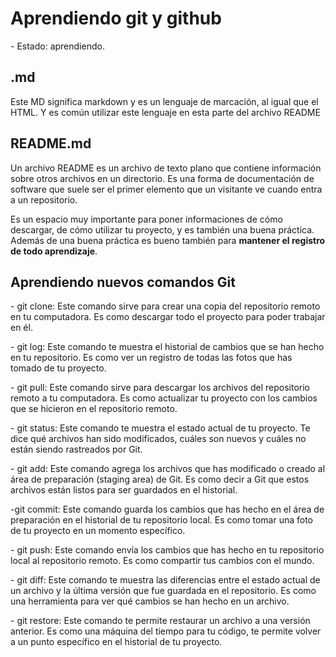 <h1>Aprendiendo git y github</h1>
- Estado: aprendiendo.
<h2>.md</h2>
<p>Este MD significa markdown y es un lenguaje de marcación, al igual que el HTML. Y es común utilizar este lenguaje en esta parte del archivo README</p>
<h2>README.md</h2>
<p>Un archivo README es un archivo de texto plano que contiene información sobre otros archivos en un directorio. Es una forma de documentación de software que suele ser el primer elemento que un visitante ve cuando entra a un repositorio. 
</p>
<p>Es un espacio muy importante para poner informaciones de cómo descargar, de cómo utilizar tu proyecto, y es también una buena práctica. Además de una buena práctica es bueno también para <b>mantener el registro de todo aprendizaje</b>.</p>
<h2>Aprendiendo nuevos comandos Git</h2>
<p>- git clone: Este comando sirve para crear una copia del repositorio remoto en tu computadora. Es como descargar todo el proyecto para poder trabajar en él.</p>
<p>- git log: Este comando te muestra el historial de cambios que se han hecho en tu repositorio. Es como ver un registro de todas las fotos que has tomado de tu proyecto.</p>
<p>- git pull: Este comando sirve para descargar los archivos del repositorio remoto a tu computadora. Es como actualizar tu proyecto con los cambios que se hicieron en el repositorio remoto.</p>
<p>- git status: Este comando te muestra el estado actual de tu proyecto. Te dice qué archivos han sido modificados, cuáles son nuevos y cuáles no están siendo rastreados por Git.</p>
<p>- git add: Este comando agrega los archivos que has modificado o creado al área de preparación (staging area) de Git. Es como decir a Git que estos archivos están listos para ser guardados en el historial.</p>
<p>-git commit: Este comando guarda los cambios que has hecho en el área de preparación en el historial de tu repositorio local. Es como tomar una foto de tu proyecto en un momento específico.</p>
<p>- git push: Este comando envía los cambios que has hecho en tu repositorio local al repositorio remoto. Es como compartir tus cambios con el mundo.</p>
<p>- git diff: Este comando te muestra las diferencias entre el estado actual de un archivo y la última versión que fue guardada en el repositorio. Es como una herramienta para ver qué cambios se han hecho en un archivo.</p>
<p>- git restore: Este comando te permite restaurar un archivo a una versión anterior. Es como una máquina del tiempo para tu código, te permite volver a un punto específico en el historial de tu proyecto.</p>


